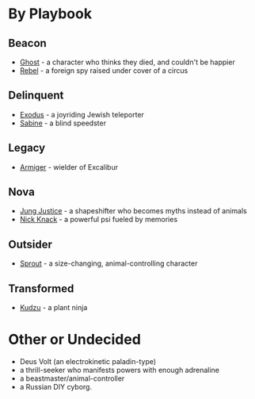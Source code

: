 <!-- TITLE: Masks Characters -->
<!-- SUBTITLE: A quick summary of Masks Characters -->

# By Playbook
## Beacon
* [Ghost](masks-characters/ghost) - a character who thinks they died, and couldn't be happier
* [Rebel](masks-characters/rebel) - a foreign spy raised under cover of a circus
## Delinquent
* [Exodus](masks-characters/exodus) - a joyriding Jewish teleporter
* [Sabine](masks-characters/sabine) - a blind speedster
## Legacy
* [Armiger](masks-characters/armiger) - wielder of Excalibur
## Nova
* [Jung Justice](masks-characters/jung-justice) - a shapeshifter who becomes myths instead of animals
* [Nick Knack](masks-characters/nick-knack) - a powerful psi fueled by memories
## Outsider
* [Sprout](masks-characters/sprout) - a size-changing, animal-controlling character
## Transformed
* [Kudzu](masks-characters/kudzu) - a plant ninja
# Other or Undecided
* Deus Volt (an electrokinetic paladin-type)
* a thrill-seeker who manifests powers with enough adrenaline
* a beastmaster/animal-controller
* a Russian DIY cyborg.